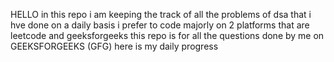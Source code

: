 HELLO 
in this repo
i am keeping the track of all the problems of dsa that i hve done on a daily basis i prefer to code majorly on 2 platforms that are leetcode and geeksforgeeks 
this repo is for all the questions done by me on GEEKSFORGEEKS (GFG)
here is my daily progress
